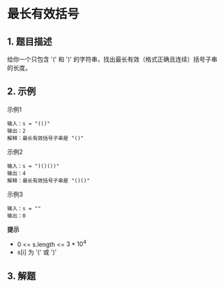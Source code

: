 # 最长有效括号

## 1. 题目描述
给你一个只包含 '(' 和 ')' 的字符串，找出最长有效（格式正确且连续）括号子串的长度。

## 2. 示例
示例1
```
输入：s = "(()"
输出：2
解释：最长有效括号子串是 "()"
```

示例2
```
输入：s = ")()())"
输出：4
解释：最长有效括号子串是 "()()"
```

示例3
```
输入：s = ""
输出：0
```

**提示**
- 0 <= s.length <= $3 * 10^4$
- s[i] 为 '(' 或 ')'

## 3. 解题

